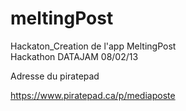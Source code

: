 meltingPost
===========

Hackaton_Creation de l'app MeltingPost<br>
Hackathon DATAJAM 08/02/13<br>


Adresse du piratepad

<url>https://www.piratepad.ca/p/mediaposte</url>


